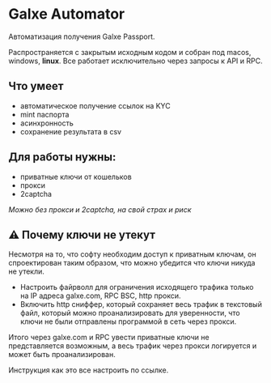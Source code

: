 # Galxe Automator

Автоматизация получения Galxe Passport.

Распространяется с закрытым исходным кодом и собран под macos, windows, **linux**. Все работает исключительно через запросы к API и RPC.

## Что умеет

- автоматическое получение ссылок на KYC
- mint паспорта
- асинхронность
- сохранение результата в csv

## Для работы нужны:

- приватные ключи от кошельков
- прокси
- 2captcha

*Можно без прокси и 2captcha, на свой страх и риск*

## ⚠️ Почему ключи не утекут

Несмотря на то, что софту необходим доступ к приватным ключам, он спроектирован таким образом, что можно убедится что ключи никуда не утекли.

- Настроить файрволл для ограничения исходящего трафика только на IP адреса galxe.com, RPC BSC, http прокси.
- Включить http сниффер, который сохраняет весь трафик в текстовый файл, который можно проанализировать для уверенности, что ключи не были отправлены программой в сеть через прокси.

Итого через galxe.com и RPC увести приватные ключи не представляется возможным, а весь трафик через прокси логируется и может быть проанализирован.

Инструкция как это все настроить по ссылке.
